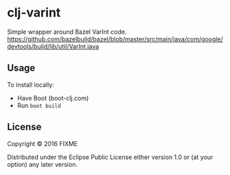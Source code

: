 # clj-varint

Simple wrapper around Bazel VarInt code.
https://github.com/bazelbuild/bazel/blob/master/src/main/java/com/google/devtools/build/lib/util/VarInt.java

## Usage

To install locally:
* Have Boot (boot-clj.com)
* Run `boot build`

## License

Copyright © 2016 FIXME

Distributed under the Eclipse Public License either version 1.0 or (at
your option) any later version.
